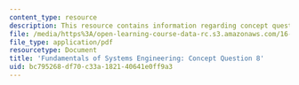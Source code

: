 ```yaml
---
content_type: resource
description: This resource contains information regarding concept question 8.
file: /media/https%3A/open-learning-course-data-rc.s3.amazonaws.com/16-842-fundamentals-of-systems-engineering-fall-2015/bc795268df70c33a182140641e0ff9a3_MIT16_842F15_Question8.pdf
file_type: application/pdf
resourcetype: Document
title: 'Fundamentals of Systems Engineering: Concept Question 8'
uid: bc795268-df70-c33a-1821-40641e0ff9a3
---
```

